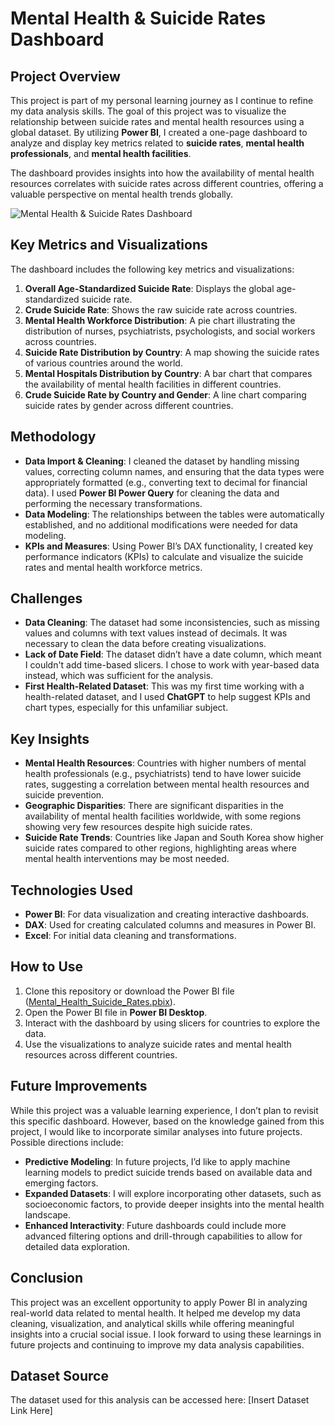 # **Mental Health & Suicide Rates Dashboard**

## **Project Overview**

This project is part of my personal learning journey as I continue to refine my data analysis skills. The goal of this project was to visualize the relationship between suicide rates and mental health resources using a global dataset. By utilizing **Power BI**, I created a one-page dashboard to analyze and display key metrics related to **suicide rates**, **mental health professionals**, and **mental health facilities**.

The dashboard provides insights into how the availability of mental health resources correlates with suicide rates across different countries, offering a valuable perspective on mental health trends globally.

![Mental Health & Suicide Rates Dashboard](insert_image_link_here)

## **Key Metrics and Visualizations**

The dashboard includes the following key metrics and visualizations:

1.  **Overall Age-Standardized Suicide Rate**: Displays the global age-standardized suicide rate.
2.  **Crude Suicide Rate**: Shows the raw suicide rate across countries.
3.  **Mental Health Workforce Distribution**: A pie chart illustrating the distribution of nurses, psychiatrists, psychologists, and social workers across countries.
4.  **Suicide Rate Distribution by Country**: A map showing the suicide rates of various countries around the world.
5.  **Mental Hospitals Distribution by Country**: A bar chart that compares the availability of mental health facilities in different countries.
6.  **Crude Suicide Rate by Country and Gender**: A line chart comparing suicide rates by gender across different countries.

## **Methodology**

- **Data Import & Cleaning**: I cleaned the dataset by handling missing values, correcting column names, and ensuring that the data types were appropriately formatted (e.g., converting text to decimal for financial data). I used **Power BI Power Query** for cleaning the data and performing the necessary transformations.
- **Data Modeling**: The relationships between the tables were automatically established, and no additional modifications were needed for data modeling.
- **KPIs and Measures**: Using Power BI’s DAX functionality, I created key performance indicators (KPIs) to calculate and visualize the suicide rates and mental health workforce metrics.

## **Challenges**

- **Data Cleaning**: The dataset had some inconsistencies, such as missing values and columns with text values instead of decimals. It was necessary to clean the data before creating visualizations.
- **Lack of Date Field**: The dataset didn’t have a date column, which meant I couldn't add time-based slicers. I chose to work with year-based data instead, which was sufficient for the analysis.
- **First Health-Related Dataset**: This was my first time working with a health-related dataset, and I used **ChatGPT** to help suggest KPIs and chart types, especially for this unfamiliar subject.

## **Key Insights**

- **Mental Health Resources**: Countries with higher numbers of mental health professionals (e.g., psychiatrists) tend to have lower suicide rates, suggesting a correlation between mental health resources and suicide prevention.
- **Geographic Disparities**: There are significant disparities in the availability of mental health facilities worldwide, with some regions showing very few resources despite high suicide rates.
- **Suicide Rate Trends**: Countries like Japan and South Korea show higher suicide rates compared to other regions, highlighting areas where mental health interventions may be most needed.

## **Technologies Used**

- **Power BI**: For data visualization and creating interactive dashboards.
- **DAX**: Used for creating calculated columns and measures in Power BI.
- **Excel**: For initial data cleaning and transformations.

## **How to Use**

1. Clone this repository or download the Power BI file ([Mental_Health_Suicide_Rates.pbix](insert_file_link_here)).
2. Open the Power BI file in **Power BI Desktop**.
3. Interact with the dashboard by using slicers for countries to explore the data.
4. Use the visualizations to analyze suicide rates and mental health resources across different countries.

## **Future Improvements**

While this project was a valuable learning experience, I don’t plan to revisit this specific dashboard. However, based on the knowledge gained from this project, I would like to incorporate similar analyses into future projects. Possible directions include:

- **Predictive Modeling**: In future projects, I’d like to apply machine learning models to predict suicide trends based on available data and emerging factors.
- **Expanded Datasets**: I will explore incorporating other datasets, such as socioeconomic factors, to provide deeper insights into the mental health landscape.
- **Enhanced Interactivity**: Future dashboards could include more advanced filtering options and drill-through capabilities to allow for detailed data exploration.

## **Conclusion**

This project was an excellent opportunity to apply Power BI in analyzing real-world data related to mental health. It helped me develop my data cleaning, visualization, and analytical skills while offering meaningful insights into a crucial social issue. I look forward to using these learnings in future projects and continuing to improve my data analysis capabilities.

## **Dataset Source**

The dataset used for this analysis can be accessed here: [Insert Dataset Link Here]

